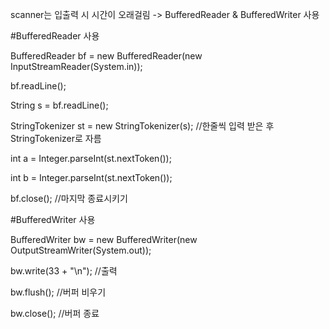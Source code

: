 scanner는 입출력 시 시간이 오래걸림
-> BufferedReader & BufferedWriter 사용

#BufferedReader 사용

BufferedReader bf = new BufferedReader(new InputStreamReader(System.in));

bf.readLine();

String s = bf.readLine();

StringTokenizer st = new StringTokenizer(s);  //한줄씩 입력 받은 후 StringTokenizer로 자름

int a = Integer.parseInt(st.nextToken());

int b = Integer.parseInt(st.nextToken());

bf.close(); //마지막 종료시키기
  
#BufferedWriter 사용

BufferedWriter bw = new BufferedWriter(new OutputStreamWriter(System.out));

bw.write(33 + "\n");  //출력

bw.flush();           //버퍼 비우기

bw.close();           //버퍼 종료

